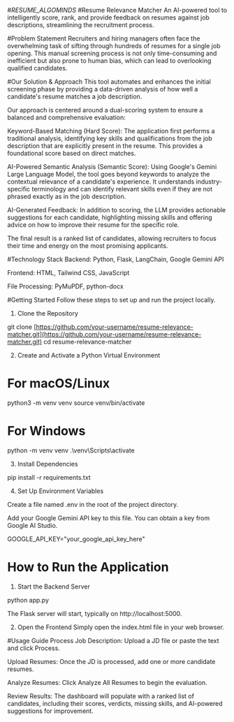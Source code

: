 #*RESUME_ALGOMINDS*
#Resume Relevance Matcher
An AI-powered tool to intelligently score, rank, and provide feedback on resumes against job descriptions, streamlining the recruitment process.

#Problem Statement
Recruiters and hiring managers often face the overwhelming task of sifting through hundreds of resumes for a single job opening. This manual screening process is not only time-consuming and inefficient but also prone to human bias, which can lead to overlooking qualified candidates.

#Our Solution & Approach
This tool automates and enhances the initial screening phase by providing a data-driven analysis of how well a candidate's resume matches a job description.

Our approach is centered around a dual-scoring system to ensure a balanced and comprehensive evaluation:

Keyword-Based Matching (Hard Score): The application first performs a traditional analysis, identifying key skills and qualifications from the job description that are explicitly present in the resume. This provides a foundational score based on direct matches.

AI-Powered Semantic Analysis (Semantic Score): Using Google's Gemini Large Language Model, the tool goes beyond keywords to analyze the contextual relevance of a candidate's experience. It understands industry-specific terminology and can identify relevant skills even if they are not phrased exactly as in the job description.

AI-Generated Feedback: In addition to scoring, the LLM provides actionable suggestions for each candidate, highlighting missing skills and offering advice on how to improve their resume for the specific role.

The final result is a ranked list of candidates, allowing recruiters to focus their time and energy on the most promising applicants.

#Technology Stack
Backend: Python, Flask, LangChain, Google Gemini API

Frontend: HTML, Tailwind CSS, JavaScript

File Processing: PyMuPDF, python-docx

#Getting Started
Follow these steps to set up and run the project locally.

1. Clone the Repository

git clone [https://github.com/your-username/resume-relevance-matcher.git](https://github.com/your-username/resume-relevance-matcher.git)
cd resume-relevance-matcher

2. Create and Activate a Python Virtual Environment

# For macOS/Linux
python3 -m venv venv
source venv/bin/activate

# For Windows
python -m venv venv
.\venv\Scripts\activate

3. Install Dependencies

pip install -r requirements.txt

4. Set Up Environment Variables

Create a file named .env in the root of the project directory.

Add your Google Gemini API key to this file. You can obtain a key from Google AI Studio.

GOOGLE_API_KEY="your_google_api_key_here"

# How to Run the Application
1. Start the Backend Server

python app.py

The Flask server will start, typically on http://localhost:5000.

2. Open the Frontend
Simply open the index.html file in your web browser.

#Usage Guide
Process Job Description: Upload a JD file or paste the text and click Process.

Upload Resumes: Once the JD is processed, add one or more candidate resumes.

Analyze Resumes: Click Analyze All Resumes to begin the evaluation.

Review Results: The dashboard will populate with a ranked list of candidates, including their scores, verdicts, missing skills, and AI-powered suggestions for improvement.
